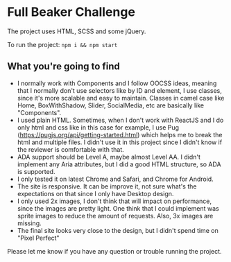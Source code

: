 # Full Beaker Challenge

The project uses HTML, SCSS and some jQuery.

To run the project: `npm i && npm start`

## What you're going to find

* I normally work with Components and I follow OOCSS ideas, meaning that I normally don't use selectors like by ID and element, I use classes, since it's more scalable and easy to maintain. Classes in camel case like Home, BoxWithShadow, Slider, SocialMedia, etc are basically like "Components".
* I used plain HTML. Sometimes, when I don't work with ReactJS and I do only html and css like in this case for example, I use Pug (https://pugjs.org/api/getting-started.html) which helps me to break the html and multiple files. I didn't use it in this project since I didn't know if the reviewer is comfortable with that.
* ADA support should be Level A, maybe almost Level AA. I didn't implement any Aria attributes, but I did a good HTML structure, so ADA is supported.
* I only tested it on latest Chrome and Safari, and Chrome for Android.
* The site is responsive. It can be improve it, not sure what's the expectations on that since I only have Desktop design.
* I only used 2x images, I don't think that will impact on performance, since the images are pretty light. One think that I could implement was sprite images to reduce the amount of requests. Also, 3x images are missing.
* The final site looks very close to the design, but I didn't spend time on "Pixel Perfect"

Please let me know if you have any question or trouble running the project.
